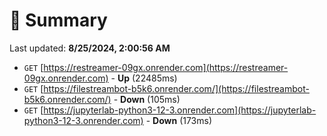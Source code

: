 # 📖 Summary
Last updated: **8/25/2024, 2:00:56 AM**

- `GET` [https://restreamer-09gx.onrender.com](https://restreamer-09gx.onrender.com) - **Up** (22485ms)
- `GET` [https://filestreambot-b5k6.onrender.com/](https://filestreambot-b5k6.onrender.com/) - **Down** (105ms)
- `GET` [https://jupyterlab-python3-12-3.onrender.com](https://jupyterlab-python3-12-3.onrender.com) - **Down** (173ms)
